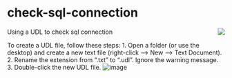 # check-sql-connection
<img align="right" src="https://visitor-badge.laobi.icu/badge?page_id=noetovar5.check-sql-connection"/>

Using a UDL to check sql connection

To create a UDL file, follow these steps:
	1. Open a folder (or use the desktop) and create a new text file (right-click –> New –> Text Document).
	2. Rename the extension from “.txt” to “.udl”. Ignore the warning message.
	3. Double-click the new UDL file.
 ![image](https://github.com/user-attachments/assets/30a1e249-e9bf-4e05-b24d-8ff48c804703)
